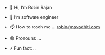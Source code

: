 - 👋 Hi, I’m Robin Rajan 
- 🌱 I’m software engineer

- 📫 How to reach me ... robin@navadhiti.com
- 😄 Pronouns: ...
- ⚡ Fun fact: ...

<!---
nd-dev-robin/nd-dev-robin is a ✨ special ✨ repository because its `README.md` (this file) appears on your GitHub profile.
You can click the Preview link to take a look at your changes.
--->
